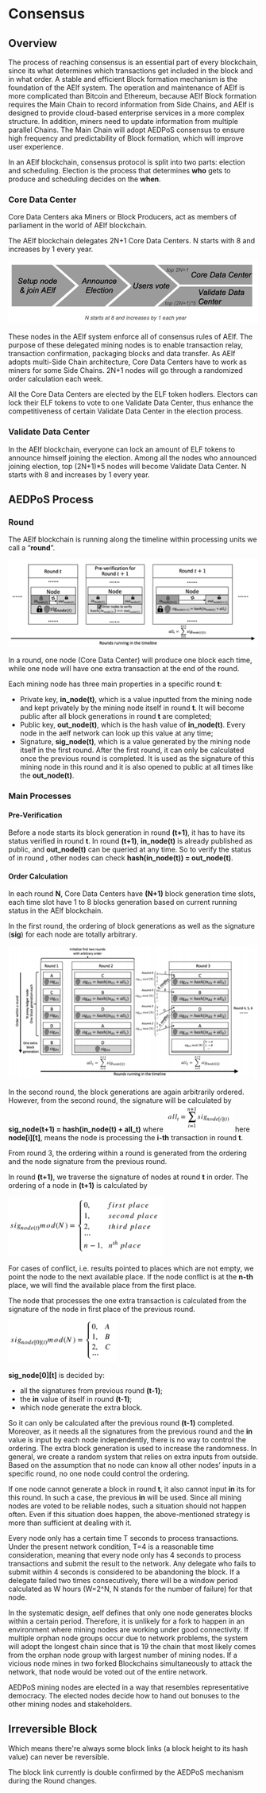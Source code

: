 # Consensus

## Overview

The process of reaching consensus is an essential part of every blockchain, since its what determines which transactions get included in the block and in what order. A stable and efficient Block formation mechanism is the foundation of the AElf system. The operation and maintenance of AElf is more complicated than Bitcoin and Ethereum, because AElf Block formation requires the Main Chain to record information from Side Chains, and AElf is designed to provide cloud-based enterprise services in a more complex structure. In addition, miners need to update information from multiple parallel Chains. The Main Chain will adopt AEDPoS consensus to ensure high frequency and predictability of Block formation, which will improve user experience.

In an AElf blockchain, consensus protocol is split into two parts: election and scheduling. Election is the process that determines **who** gets to produce and scheduling decides on the **when**.

### Core Data Center

Core Data Centers aka Miners or Block Producers, act as members of parliament in the world of AElf blockchain.

The AElf blockchain delegates 2N+1 Core Data Centers. N starts with 8 and increases by 1 every year.

![consensus-1](./pictures/consensus-1.png)

These nodes in the AElf system enforce all of consensus rules of AElf. The purpose of these delegated mining nodes is to enable transaction relay, transaction confirmation, packaging blocks and data transfer. As AElf adopts multi-Side Chain architecture, Core Data Centers have to work as miners for some Side Chains. 2N+1 nodes will go through a randomized order calculation each week.

All the Core Data Centers are elected by the ELF token hodlers. Electors can lock their ELF tokens to vote to one Validate Data Center, thus enhance the competitiveness of certain Validate Data Center in the election process.

### Validate Data Center

In the AElf blockchain, everyone can lock an amount of ELF tokens to announce himself joining the election. Among all the nodes who announced joining election, top (2N+1)*5 nodes will become Validate Data Center. N starts with 8 and increases by 1 every year.

## AEDPoS Process

### Round

The AElf blockchain is running along the timeline within processing units we call a “**round**”.

![consensus-2](./pictures/consensus-2.png)

In a round, one node (Core Data Center) will produce one block each time, while one node will have one extra transaction at the end of the round.

Each mining node has three main properties in a specific round **t**:

* Private key, **in_node(t)**, which is a value inputted from the mining node and kept privately by the mining node itself in round **t**. It will become public after all block generations in round **t** are completed;
* Public key, **out_node(t)**, which is the hash value of **in_node(t)**. Every node in the aelf network can look up this value at any time;
* Signature, **sig_node(t)**, which is a value generated by the mining node itself in the first round. After the first round, it can only be calculated once the previous round is completed. It is used as the signature of this mining node in this round and it is also opened to public at all times like the **out_node(t)**.

### Main Processes

#### Pre-Verification

Before a node starts its block generation in round **(t+1)**, it has to have its status verified in round **t**. In round **(t+1)**, **in_node(t)** is already published as public, and **out_node(t)** can be queried at any time. So to verify the status of in round , other nodes can check **hash(in_node(t)) = out_node(t)**.

#### Order Calculation

In each round **N**, Core Data Centers have **(N+1)** block generation time slots, each time slot have 1 to 8 blocks generation based on current running status in the AElf blockchain. 

In the first round, the ordering of block generations as well as the signature (**sig**) for each node are totally arbitrary.

![consensus-3](./pictures/consensus-3.png)

In the second round, the block generations are again arbitrarily ordered. However, from the second round, the signature will be calculated by **sig_node(t+1) = hash(in_node(t) + all_t)** where ![consensus-4](./pictures/consensus-4.png) here **node[i][t]**, means the node is processing the **i-th** transaction in round **t**.

From round 3, the ordering within a round is generated from the ordering and the node signature from the previous round.

In round **(t+1)**, we traverse the signature of nodes at round **t** in order. The ordering of a node in **(t+1)** is calculated by

![consensus-5](./pictures/consensus-5.png)

For cases of conflict, i.e. results pointed to places which are not empty, we point the node to the next available place. If the node conflict is at the **n-th** place, we will find the available place from the first place.

The node that processes the one extra transaction is calculated from the signature of the node in first place of the previous round.

![consensus-6](./pictures/consensus-6.png)

**sig_node[0][t]** is decided by:

* all the signatures from previous round **(t-1)**;
* the **in** value of itself in round **(t-1)**;
* which node generate the extra block. 

So it can only be calculated after the previous round **(t-1)** completed. Moreover, as it needs all the signatures from the previous round and the **in** value is input by each node independently, there is no way to control the ordering. The extra block generation is used to increase the randomness. In general, we create a random system that relies on extra inputs from outside. Based on the assumption that no node can know all other nodes’ inputs in a specific round, no one node could control the ordering.

If one node cannot generate a block in round **t**, it also cannot input **in** its for this round. In such a case, the previous **in** will be used. Since all mining nodes are voted to be reliable nodes, such a situation should not happen often. Even if this situation does happen, the above-mentioned strategy is more than sufficient at dealing with it.

Every node only has a certain time T seconds to process transactions. Under the present network condition, T=4 is a reasonable time consideration, meaning that every node only has 4 seconds to process transactions and submit the result to the network. Any delegate who fails to submit within 4 seconds is considered to be abandoning the block. If a delegate failed two times consecutively, there will be a window period calculated as W hours (W=2^N, N stands for the number of failure) for that node.

In the systematic design, aelf defines that only one node generates blocks within a certain period. Therefore, it is unlikely for a fork to happen in an environment where mining nodes are working under good connectivity. If multiple orphan node groups occur due to network problems, the system will adopt the longest chain since that is 19 the chain that most likely comes from the orphan node group with largest number of mining nodes. If a vicious node mines in two forked Blockchains simultaneously to attack the network, that node would be voted out of the entire network.

AEDPoS mining nodes are elected in a way that resembles representative democracy. The elected nodes decide how to hand out bonuses to the other mining nodes and stakeholders.

## Irreversible Block

Which means there're always some block links (a block height to its hash value) can never be reversible.

The block link currently is double confirmed by the AEDPoS mechanism during the Round changes.